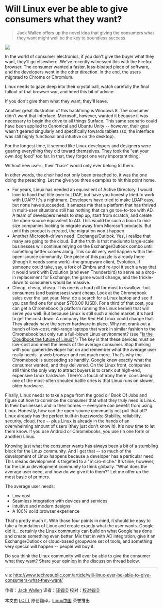 Will Linux ever be able to give consumers what they want?
================================================================================
> Jack Wallen offers up the novel idea that giving the consumers what they want might well be the key to boundless success. 

![](http://tr2.cbsistatic.com/hub/i/r/2014/08/14/ce90a81e-d17b-4b8f-bd5b-053120e305e6/resize/620x485/f5f9e0798798172d4e41edbedeb6b7e5/whattheyneedhero.png)

In the world of consumer electronics, if you don't give the buyer what they want, they'll go elsewhere. We've recently witnessed this with the Firefox browser. The consumer wanted a faster, less-bloated piece of software, and the developers went in the other direction. In the end, the users migrated to Chrome or Chromium.

Linux needs to gaze deep into their crystal ball, watch carefully the final fallout of that browser war, and heed this bit of advice:

If you don't give them what they want, they'll leave.

Another great illustration of this backfiring is Windows 8. The consumer didn't want that interface. Microsoft, however, wanted it because it was necessary to begin the drive to all things Surface. This same scenario could have been applied to Canonical and Ubuntu Unity -- however, their goal wasn't geared singularly and specifically towards tablets (so, the interface was still highly functional and intuitive on the desktop).

For the longest time, it seemed like Linux developers and designers were gearing everything they did toward themselves. They took the "eat your own dog food" too far. In that, they forgot one very important thing:

Without new users, their "base" would only ever belong to them.

In other words, the choir had not only been preached to, it was the one doing the preaching. Let me give you three examples to hit this point home.

- For years, Linux has needed an equivalent of Active Directory. I would love to hand that title over to LDAP, but have you honestly tried to work with LDAP? It's a nightmare. Developers have tried to make LDAP easy, but none have succeeded. It amazes me that a platform that has thrived in multi-user situations still has nothing that can go toe-to-toe with AD. A team of developers needs to step up, start from scratch, and create the open-source equivalent to AD. This would be such a boon to mid-size companies looking to migrate away from Microsoft products. But until this product is created, the migration won't happen.
- Another Microsoft-driven need -Exchange/Outlook. Yes, I realize that many are going to the cloud. But the truth is that mediumto large-scale businesses will continue relying on the Exchange/Outlook combo until something better comes along. This could very well happen within the open-source community. One piece of this puzzle is already there (though it needs some work) -the groupware client, Evolution. If someone could take, say, a fork of Zimbra and re-tool it such a way that it would work with Evolution (and even Thunderbird) to serve as a drop-in replacement for Exchange, the game would change, and the trickle-down to consumers would be massive.
- Cheap, cheap, cheap. This one is a hard pill for most to swallow -but consumers (and businesses) want cheap. Look at the Chromebook sales over the last year. Now, do a search for a Linux laptop and see if you can find one for under $700.00 (USD). For a third of that cost, you can get a Chromebook (a platform running the Linux kernel) that will serve you well. But because Linux is still such a niche market, it's hard to get the cost down. A company like Red Hat Linux could change that. They already have the server hardware in place. Why not crank out a bunch of low-cost, mid-range laptops that work in similar fashion to the Chromebook but only run a full-blown Linux environment? (see "[Is the Cloudbook the future of Linux?][1]") The key is that these devices must be low-cost and meet the needs of the average consumer. Stop thinking with your gamer/developer hat on and remember what the average user really needs -a web browser and not much more. That's why the Chromebook is succeeding so handily. Google knew exactly what the consumer wanted, and they delivered. On the Linux front, companies still think the only way to attract buyers is to crank out high-end, expensive Linux hardware. There's a touch of irony there, considering one of the most-often shouted battle cries is that Linux runs on slower, older hardware.

Finally, Linux needs to take a page from the good ol' Book Of Jobs and figure out how to convince the consumer that what they truly need is Linux. In their businesses and in their homes -- everyone can benefit from using Linux. Honestly, how can the open-source community not pull that off? Linux already has the perfect built-in buzzwords: Stability, reliability, security, cloud, free -- plus Linux is already in the hands of an overwhelming amount of users (they just don't know it). It's now time to let them know. If you use Android or Chromebooks, you use (in one form or another) Linux.

Knowing just what the consumer wants has always been a bit of a stumbling block for the Linux community. And I get that -- so much of the development of Linux happens because a developer has a particular need. This means development is targeted to a "micro-niche." It's time, however, for the Linux development community to think globally. "What does the average user need, and how do we give it to them?" Let me offer up the most basic of primers.

The average user needs:

- Low cost
- Seamless integration with devices and services
- Intuitive and modern designs
- A 100% solid browser experience

That's pretty much it. With those four points in mind, it should be easy to take a foundation of Linux and create exactly what the user wants. Google did it... certainly the Linux community can build on what Google has done and create something even better. Mix that in with AD integration, give it an Exchange/Outlook or cloud-based groupware set of tools, and something very special will happen -- people will buy it.

Do you think the Linux community will ever be able to give the consumer what they want? Share your opinion in the discussion thread below.

--------------------------------------------------------------------------------

via: http://www.techrepublic.com/article/will-linux-ever-be-able-to-give-consumers-what-they-want/

作者：[Jack Wallen][a]
译者：[译者ID](https://github.com/译者ID)
校对：[校对者ID](https://github.com/校对者ID)

本文由 [LCTT](https://github.com/LCTT/TranslateProject) 原创翻译，[Linux中国](http://linux.cn/) 荣誉推出

[a]:http://www.techrepublic.com/search/?a=jack+wallen
[1]:http://www.techrepublic.com/article/is-the-cloudbook-the-future-of-linux/